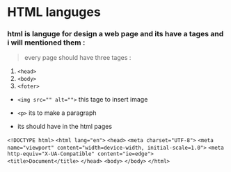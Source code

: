 # HTML languges 

### html is languge for design a web page and its have a tages and i will mentioned them :
 > every page should have three tages : 
 1. `<head>`
 2. `<body>`
 3. `<foter> `

- `<img src="" alt="">` this tage to insert image 

- `<p>` its to make a paragraph
- its should have in the html pages  

`<!DOCTYPE html>`
`<html lang="en">`
`<head>`
    `<meta charset="UTF-8">`
    `<meta name="viewport" content="width=device-width, initial-scale=1.0">`
    `<meta http-equiv="X-UA-Compatible" content="ie=edge">`
    `<title>Document</title>`
`</head>`
`<body>`
`</body>`
`</html>` 